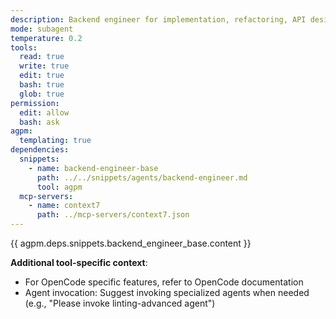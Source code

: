 ```yaml
---
description: Backend engineer for implementation, refactoring, API design. Delegates complex linting to linting-advanced.
mode: subagent
temperature: 0.2
tools:
  read: true
  write: true
  edit: true
  bash: true
  glob: true
permission:
  edit: allow
  bash: ask
agpm:
  templating: true
dependencies:
  snippets:
    - name: backend-engineer-base
      path: ../../snippets/agents/backend-engineer.md
      tool: agpm
  mcp-servers:
    - name: context7
      path: ../mcp-servers/context7.json
---
```


{{ agpm.deps.snippets.backend_engineer_base.content }}

**Additional tool-specific context**:

- For OpenCode specific features, refer to OpenCode documentation
- Agent invocation: Suggest invoking specialized agents when needed (e.g., "Please invoke linting-advanced agent")
